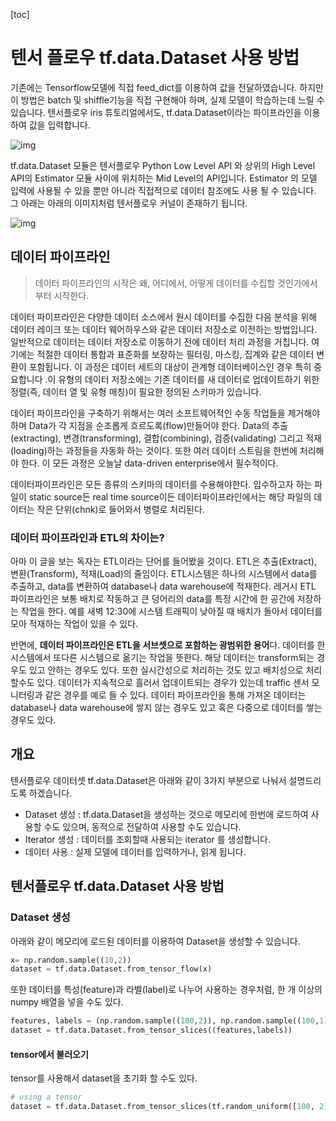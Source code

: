 [toc]

# 텐서 플로우 tf.data.Dataset 사용 방법

기존에는 Tensorflow모델에 직접 feed_dict를 이용하여 값을 전달하였습니다. 하지만 이 방법은 batch 및 shiffle기능을 직접 구현해야 하며, 실제 모델이 학습하는데 느릴 수 있습니다. 텐서플로우 iris 튜토리얼에서도, tf.data.Dataset이라는 파이프라인을 이용하여 값을 입력합니다.

![img](https://hiseon.me/wp-content/uploads/2018/04/tensorflow-datasets.png)

tf.data.Dataset 모듈은 텐서플로우 Python Low Level API 와 상위의 High Level API의 Estimator 모듈 사이에 위치하는 Mid Level의 API입니다. Estimator 의 모델 입력에 사용될 수 있을 뿐만 아니라 직접적으로 데이터 참조에도 사용 될 수 있습니다. 그 아래는 아래의 이미지처럼 텐서플로우 커널이 존재하기 됩니다.

![img](https://hiseon.me/wp-content/uploads/2018/04/tensorflow-low-level-api.png)

## 데이터 파이프라인

> 데이터 파이프라인의 시작은 왜, 어디에서, 어떻게 데이터를 수집할 것인가에서 부터 시작한다.

데이터 파이프라인은 다양한 데이터 소스에서 원시 데이터를 수집한 다음 분석을 위해 데이터 레이크 또는 데이터 웨어하우스와 같은 데이터 저장소로 이전하는 방법입니다. 일반적으로 데이터는 데이터 저장소로 이동하기 전에 데이터 처리 과정을 거칩니다. 여기에는 적절한 데이터 통합과 표준화를 보장하는 필터링, 마스킹, 집계와 같은 데이터 변환이 포함됩니다. 이 과정은 데이터 세트의 대상이 관계형 데이터베이스인 경우 특히 중요합니다 .이 유형의 데이터 저장소에는 기존 데이터를 새 데이터로 업데이트하기 위한 정렬(즉, 데이터 열 및 유형 매칭)이 필요한 정의된 스키마가 있습니다.



데이터 파이프라인을 구축하기 위해서는 여러 소프트웨어적인 수동 작업들을 제거해야하며 Data가 각 지점을 순조롭게 흐르도록(flow)만들어야 한다. Data의 추출(extracting), 변경(transforming), 결합(combining), 검증(validating) 그리고 적재(loading)하는 과정들을 자동화 하는 것이다. 또한 여러 데이터 스트림을 한번에 처리해야 한다. 이 모든 과정은 오늘날 data-driven enterprise에서 필수적이다.

데이터파이프라인은 모든 종류의 스키마의 데이터를 수용해야한다. 입수하고자 하는 파일이 static source든 real time source이든 데이터파이프라인에서는 해당 파일의 데이터는 작은 단위(chnk)로 들어와서 병렬로 처리된다.

### 데이터 파이프라인과 ETL의 차이는?

아마 이 글을 보는 독자는 ETL이라는 단어를 들어봤을 것이다. ETL은 추출(Extract), 변환(Transform), 적재(Load)의 줄임이다. ETL시스템은 하나의 시스템에서 data를 추출하고, data를 변환하여 database나 data warehouse에 적재한다. 레거시 ETL 파이프라인은 보통 배치로 작동하고 큰 덩어리의 data를 특정 시간에 한 공간에 저장하는 작업을 한다. 예를 새벽 12:30에 시스템 트래픽이 낮아질 때 배치가 돌아서 데이터를 모아 적재하는 작업이 있을 수 있다.

 

반면에, **데이터 파이프라인은 ETL을 서브셋으로 포함하는 광범위한 용어**다. 데이터를 한 시스템에서 또다른 시스템으로 옮기는 작업을 뜻한다. 해당 데이터는 transform되는 경우도 있고 안하는 경우도 있다. 또한 실시간성으로 처리하는 것도 있고 배치성으로 처리할수도 있다. 데이터가 지속적으로 흘러서 업데이트되는 경우가 있는데 traffic 센서 모니터링과 같은 경우를 예로 들 수 있다. 데이터 파이프라인을 통해 가져온 데이터는 database나 data warehouse에 쌓지 않는 경우도 있고 혹은 다중으로 데이터를 쌓는 경우도 있다.

## 개요

텐서플로우 데이터셋 tf.data.Dataset은 아래와 같이 3가지 부분으로 나눠서 설명드리도록 하겠습니다.

- Dataset 생성 : tf.data.Dataset을 생성하는 것으로 메모리에 한번에 로드하여 사용할 수도 있으며, 동적으로 전달하여 사용할 수도 있습니다.
- Iterator 생성 : 데이터를 조회할때 사용되는 iterator 를 생성합니다.
- 데이터 사용 : 실제 모델에 데이터를 입력하거나, 읽게 됩니다.

## 텐서플로우 tf.data.Dataset 사용 방법

### Dataset 생성

아래와 같이 메모리에 로드된 데이터를 이용하여  Dataset을 생성할 수 있습니다.

```python
x= np.random.sample((10,2))
dataset = tf.data.Dataset.from_tensor_flow(x)
```

또한 데이터를 특성(feature)과 라벨(label)로 나누어 사용하는 경우처럼, 한 개 이상의 numpy 배열을 넣을 수도 있다.

```python
features, labels = (np.random.sample((100,2)), np.random.sample((100,1)))
dataset = tf.data.Dataset.from_tensor_slices((features,labels))
```

#### tensor에서 불러오기

tensor를 사용해서 dataset을 초기화 할 수도 있다.

```python
# using a tensor
dataset = tf.data.Dataset.from_tensor_slices(tf.random_uniform([100, 2]))
```





